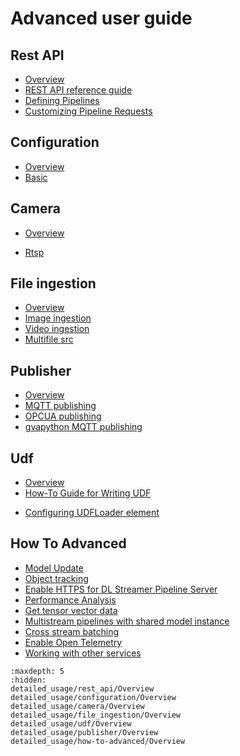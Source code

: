 
# Advanced user guide

## Rest API
-   [Overview](./detailed_usage/rest_api/Overview.md)
-   [REST API reference guide](./detailed_usage/rest_api/restapi_reference_guide.md)
-   [Defining Pipelines](./detailed_usage/rest_api/defining_pipelines.md)
-   [Customizing Pipeline Requests](./detailed_usage/rest_api/customizing_pipeline_requests.md)

## Configuration
-   [Overview](./detailed_usage/configuration/Overview.md)
-   [Basic](./detailed_usage/configuration/basic.md)

## Camera
-   [Overview](./detailed_usage/camera/Overview.md)
<!-- -   [Generic plugin](./camera/generic_plugin_doc.md)
-   [GenICam GigE or USB3 Cameras](./camera/genicam.md)
-   [Basler](./camera/basler_doc.md) -->
-   [Rtsp](./detailed_usage/camera/rtsp.md)
<!-- -   [USB v4l2](./camera/usb.md)
-   [Xiris](./camera/xiris.md) -->

## File ingestion
-   [Overview](./detailed_usage/file_ingestion/Overview.md)
-   [Image ingestion](./detailed_usage/file_ingestion/image_ingestion.md)
-   [Video ingestion](./detailed_usage/file_ingestion/video_ingestion.md)
-   [Multifile src](./detailed_usage/file_ingestion/multifilesrc_doc.md)

## Publisher
-   [Overview](./detailed_usage/publisher/Overview.md)
-   [MQTT publishing](./detailed_usage/publisher/eis_mqtt_publish_doc.md)
-   [OPCUA publishing](./detailed_usage/publisher/opcua_publish_doc.md)
-   [gvapython MQTT publishing](./detailed_usage/publisher/gvapython_mqtt_publish.md)

## Udf
-   [Overview](./detailed_usage/udf/Overview.md)
-   [How-To Guide for Writing UDF](./detailed_usage/udf/UDF_writing_guide.md)
<!-- -   [Anomalib](./udf/anomalib_doc.md) -->
-   [Configuring UDFLoader element](./detailed_usage/udf/configuring_udfloader.md)

## How To Advanced
-   [Model Update](./detailed_usage/how-to-advanced/model_update/dlstreamer_pipeline_server_model_update.md)
-   [Object tracking](./detailed_usage/how-to-advanced/object_tracking/object_tracking.md)
-   [Enable HTTPS for DL Streamer Pipeline Server](./detailed_usage/how-to-advanced/https/dlstreamer_pipeline_server_https.md)
-   [Performance Analysis](./detailed_usage/how-to-advanced/performance/Processing-Latency.md)
-   [Get tensor vector data](./detailed_usage/how-to-advanced/get-tensor-vector-data.md)
-   [Multistream pipelines with shared model instance](./detailed_usage/how-to-advanced/multistream-pipelines.md)
-   [Cross stream batching](./detailed_usage/how-to-advanced/cross-stream-batching.md)
-   [Enable Open Telemetry](./detailed_usage/how-to-advanced/enable-open-telemetry.md)
-   [Working with other services](./detailed_usage/how-to-advanced/work-with-other-services.md)


```{toctree}
:maxdepth: 5
:hidden:
detailed_usage/rest_api/Overview
detailed_usage/configuration/Overview
detailed_usage/camera/Overview
detailed_usage/file_ingestion/Overview
detailed_usage/udf/Overview
detailed_usage/publisher/Overview
detailed_usage/how-to-advanced/Overview
```
   